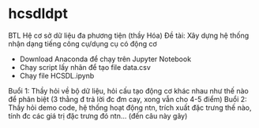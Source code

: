 # hcsdldpt
BTL Hệ cơ sở dữ liệu đa phương tiện (thầy Hóa)
Đề tài: Xây dựng hệ thống nhận dạng tiếng công cụ/dụng cụ có động cơ
- Download Anaconda để chạy trên Jupyter Notebook
- Chạy script lấy nhãn để tạo file data.csv
- Chạy file HCSDL.ipynb

Buổi 1: Thầy hỏi về bộ dữ liệu, hỏi cấu tạo động cơ khác nhau như thế nào để phân biệt (3 thằng đ trả lời đc đm cay, xong vẫn cho 4-5 điểm)
Buổi 2: Thầy hỏi demo code, hệ thống hoạt động ntn, trích xuất đặc trưng thế nào, tính đc các giá trị đặc trưng đó ntn... (đến câu này gãy)
